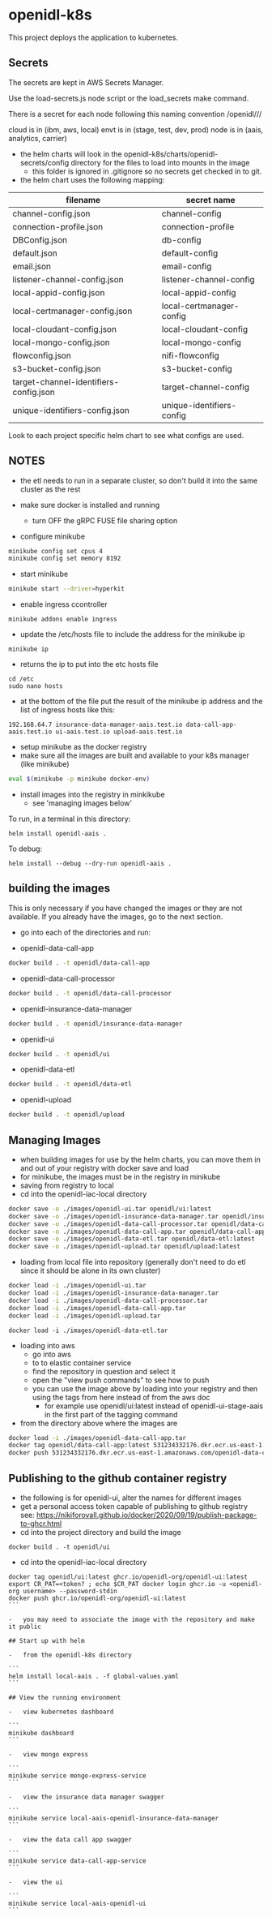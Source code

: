 # openidl-k8s

This project deploys the application to kubernetes.

## Secrets

The secrets are kept in AWS Secrets Manager.

Use the load-secrets.js node script or the load_secrets make command.

There is a secret for each node following this naming convention
/openidl/<cloud>/<envt>/<node>

cloud is in (ibm, aws, local)
envt is in (stage, test, dev, prod)
node is in (aais, analytics, carrier)

-   the helm charts will look in the openidl-k8s/charts/openidl-secrets/config directory for the files to load into mounts in the image
    -   this folder is ignored in .gitignore so no secrets get checked in to git.
-   the helm chart uses the following mapping:

| filename                               | secret name               |
| -------------------------------------- | ------------------------- |
| channel-config.json                    | channel-config            |
| connection-profile.json                | connection-profile        |
| DBConfig.json                          | db-config                 |
| default.json                           | default-config            |
| email.json                             | email-config              |
| listener-channel-config.json           | listener-channel-config   |
| local-appid-config.json                | local-appid-config        |
| local-certmanager-config.json          | local-certmanager-config  |
| local-cloudant-config.json             | local-cloudant-config     |
| local-mongo-config.json                | local-mongo-config        |
| flowconfig.json                        | nifi-flowconfig           |
| s3-bucket-config.json                  | s3-bucket-config          |
| target-channel-identifiers-config.json | target-channel-config     |
| unique-identifiers-config.json         | unique-identifiers-config |

Look to each project specific helm chart to see what configs are used.

## NOTES

-   the etl needs to run in a separate cluster, so don't build it into the same cluster as the rest

-   make sure docker is installed and running
    -   turn OFF the gRPC FUSE file sharing option
-   configure minikube

```bash
minikube config set cpus 4
minikube config set memory 8192
```

-   start minikube

```bash
minikube start --driver=hyperkit
```

-   enable ingress ccontroller

```
minikube addons enable ingress
```

-   update the /etc/hosts file to include the address for the minikube ip

```
minikube ip
```

-   returns the ip to put into the etc hosts file

```
cd /etc
sudo nano hosts
```

-   at the bottom of the file put the result of the minikube ip address and the list of ingress hosts like this:

```
192.168.64.7 insurance-data-manager-aais.test.io data-call-app-aais.test.io ui-aais.test.io upload-aais.test.io
```

-   setup minikube as the docker registry
-   make sure all the images are built and available to your k8s manager (like minikube)

```bash
eval $(minikube -p minikube docker-env)
```

-   install images into the registry in minkikube
    -   see 'managing images below'

To run, in a terminal in this directory:

```shell
helm install openidl-aais .
```

To debug:

```
helm install --debug --dry-run openidl-aais .
```

## building the images

This is only necessary if you have changed the images or they are not available. If you already have the images, go to the next section.

-   go into each of the directories and run:

-   openidl-data-call-app

```bash
docker build . -t openidl/data-call-app
```

-   openidl-data-call-processor

```bash
docker build . -t openidl/data-call-processor
```

-   openidl-insurance-data-manager

```bash
docker build . -t openidl/insurance-data-manager
```

-   openidl-ui

```bash
docker build . -t openidl/ui
```

-   openidl-data-etl

```bash
docker build . -t openidl/data-etl
```

-   openidl-upload

```bash
docker build . -t openidl/upload
```

## Managing Images

-   when building images for use by the helm charts, you can move them in and out of your registry with docker save and load
-   for minikube, the images must be in the registry in minikube
-   saving from registry to local
-   cd into the openidl-iac-local directory

```bash
docker save -o ./images/openidl-ui.tar openidl/ui:latest
docker save -o ./images/openidl-insurance-data-manager.tar openidl/insurance-data-manager:latest
docker save -o ./images/openidl-data-call-processor.tar openidl/data-call-processor:latest
docker save -o ./images/openidl-data-call-app.tar openidl/data-call-app:latest
docker save -o ./images/openidl-data-etl.tar openidl/data-etl:latest
docker save -o ./images/openidl-upload.tar openidl/upload:latest
```

-   loading from local file into repository (generally don't need to do etl since it should be alone in its own cluster)

```bash
docker load -i ./images/openidl-ui.tar
docker load -i ./images/openidl-insurance-data-manager.tar
docker load -i ./images/openidl-data-call-processor.tar
docker load -i ./images/openidl-data-call-app.tar
docker load -i ./images/openidl-upload.tar
```

```
docker load -i ./images/openidl-data-etl.tar
```

-   loading into aws
    -   go into aws
    -   to to elastic container service
    -   find the repository in question and select it
    -   open the "view push commands" to see how to push
    -   you can use the image above by loading into your registry and then using the tags from here instead of from the aws doc
        -   for example use openidl/ui:latest instead of openidl-ui-stage-aais in the first part of the tagging command
-   from the directory above where the images are

```bash
docker load -i ./images/openidl-data-call-app.tar
docker tag openidl/data-call-app:latest 531234332176.dkr.ecr.us-east-1.amazonaws.com/openidl-data-call-app-stage-aais:latest
docker push 531234332176.dkr.ecr.us-east-1.amazonaws.com/openidl-data-call-app-stage-aais:latest
```

## Publishing to the github container registry

-   the following is for openidl-ui, alter the names for different images
-   get a personal access token capable of publishing to github registry see: https://nikiforovall.github.io/docker/2020/09/19/publish-package-to-ghcr.html
-   cd into the project directory and build the image

```
docker build . -t openidl/ui
```

-   cd into the openidl-iac-local directory

````
docker tag openidl/ui:latest ghcr.io/openidl-org/openidl-ui:latest
export CR_PAT=<token? ; echo $CR_PAT docker login ghcr.io -u <openidl-org username> --password-stdin
docker push ghcr.io/openidl-org/openidl-ui:latest
```

-   you may need to associate the image with the repository and make it public

## Start up with helm

-   from the openidl-k8s directory

```
helm install local-aais . -f global-values.yaml
```

## View the running environment

-   view kubernetes dashboard

```
minikube dashboard
```

-   view mongo express

```
minikube service mongo-express-service
```

-   view the insurance data manager swagger

```
minikube service local-aais-openidl-insurance-data-manager
```

-   view the data call app swagger

```
minikube service data-call-app-service
```

-   view the ui

```
minikube service local-aais-openidl-ui
```
````
